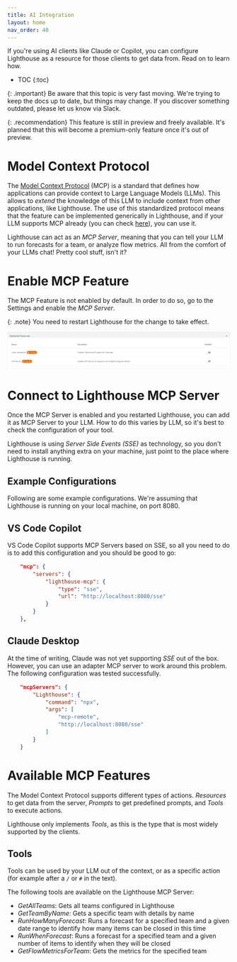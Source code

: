 ```yaml
---
title: AI Integration
layout: home
nav_order: 40
---
```


If you're using AI clients like Claude or Copilot, you can configure Lighthouse as a resource for those clients to get data from. Read on to learn how.

- TOC
{:toc}

{: .important}
Be aware that this topic is very fast moving. We're trying to keep the docs up to date, but things may change. If you discover something outdated, please let us know via Slack.

{: .recommendation}
This feature is still in preview and freely available. It's planned that this will become a premium-only feature once it's out of preview.

# Model Context Protocol
The [Model Context Protocol](https://modelcontextprotocol.io/introduction) (MCP) is a standard that defines how applications can provide context to Large Language Models (LLMs). This allows to *extend* the knowledge of this LLM to include context from other applications, like Lighthouse. The use of this standardized protocol means that the feature can be implemented generically in Lighthouse, and if your LLM supports MCP already (you can check [here](https://modelcontextprotocol.io/clients)), you can use it.

Lighthouse can act as an *MCP Server*, meaning that you can tell your LLM to run forecasts for a team, or analyze flow metrics. All from the comfort of your LLMs chat! Pretty cool stuff, isn't it?

# Enable MCP Feature
The MCP Feature is not enabled by default. In order to do so, go to the Settings and enable the *MCP Server*.

{: .note}
You need to restart Lighthouse for the change to take effect.

![MCP Feature](./assets/settings/optionalfeatures.png)

# Connect to Lighthouse MCP Server
Once the MCP Server is enabled and you restarted Lighthouse, you can add it as MCP Server to your LLM. How to do this varies by LLM, so it's best to check the configuration of your tool.

Lighthouse is using *Server Side Events (SSE)* as technology, so you don't need to install anything extra on your machine, just point to the place where Lighthouse is running.

## Example Configurations
Following are some example configurations. We're assuming that Lighthouse is running on your local machine, on port 8080.

## VS Code Copilot
VS Code Copilot supports MCP Servers based on SSE, so all you need to do is to add this configuration and you should be good to go:

```json
    "mcp": {
        "servers": {
            "lighthouse-mcp": {
                "type": "sse",
                "url": "http://localhost:8080/sse"
            }
        }
    },
```

## Claude Desktop
At the time of writing, Claude was not yet supporting *SSE* out of the box. However, you can use an adapter MCP server to work around this problem. The following configuration was tested successfully.

```json
    "mcpServers": {
        "Lighthouse": {
            "command": "npx",
            "args": [
                "mcp-remote",
                "http://localhost:8080/sse"
            ]
        }
    }
```

# Available MCP Features
The Model Context Protocol supports different types of actions. *Resources* to get data from the server, *Prompts* to get predefined prompts, and *Tools* to execute actions.

Lighthouse only implements *Tools*, as this is the type that is most widely supported by the clients.

## Tools
Tools can be used by your LLM out of the context, or as a specific action (for example after a `/` or `#` in the text).

The following tools are available on the Lighthouse MCP Server:

- *GetAllTeams*: Gets all teams configured in Lighthouse
- *GetTeamByName*: Gets a specific team with details by name
- *RunHowManyForecast*: Runs a forecast for a specified team and a given date range to identify how many items can be closed in this time
- *RunWhenForecast*: Runs a forecast for a specified team and a given number of items to identify when they will be closed
- *GetFlowMetricsForTeam*: Gets the metrics for the specified team
